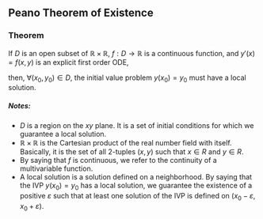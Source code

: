 ## Peano Theorem of Existence

### Theorem

If $D$ is an open subset of ${\mathbb{R} \times \mathbb{R}}$, $f: D \rightarrow \mathbb{R}$ is a continuous function, and $y'(x) = f(x, y)$ is an explicit first order ODE,

then, $\forall (x_{0}, y_{0}) \in D$, the initial value problem $y(x_{0}) = y_{0}$ must have a local solution.

##### Notes:

* $D$ is a region on the $xy$ plane. It is a set of initial conditions for which we guarantee a local solution.
* ${\mathbb{R} \times \mathbb{R}}$ is the Cartesian product of the real number field with itself. Basically, it is the set of all 2-tuples $(x, y)$ such that $x \in R$ and $y \in R$.
* By saying that $f$ is continuous, we refer to the continuity of a multivariable function.
* A local solution is a solution defined on a neighborhood. By saying that the IVP $y(x_{0}) = y_{0}$ has a local solution, we guarantee the existence of a positive $\varepsilon$ such that at least one solution of the IVP is defined on $(x_{0} - \varepsilon, x_{0} + \varepsilon)$.

